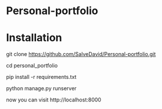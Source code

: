 # Personal-portfolio

# Installation

git clone https://github.com/SalveDavid/Personal-portfolio.git

cd personal_portfolio

pip install -r requirements.txt

python manage.py runserver

now you can visit http://localhost:8000

